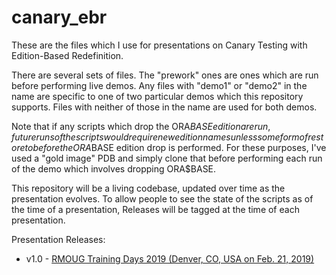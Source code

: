 # canary_ebr
These are the files which I use for presentations on Canary Testing with Edition-Based Redefinition.

There are several sets of files. The "prework" ones are ones which are run before performing live demos. Any files with "demo1" or "demo2" in the name are specific to one of two particular demos which this repository supports. Files with neither of those in the name are used for both demos.

Note that if any scripts which drop the ORA$BASE edition are run, future runs of the scripts would require new edition names unless some form of restore to before the ORA$BASE edition drop is performed. For these purposes, I've used a "gold image" PDB and simply clone that before performing each run of the demo which involves dropping ORA$BASE.

This repository will be a living codebase, updated over time as the presentation evolves. To allow people to see the state of the scripts as of the time of a presentation, Releases will be tagged at the time of each presentation.

Presentation Releases:
  
* v1.0 - [RMOUG Training Days 2019 (Denver, CO, USA on Feb. 21, 2019)](https://github.com/mfhaynes/canary_ebr/tree/v1.0)
